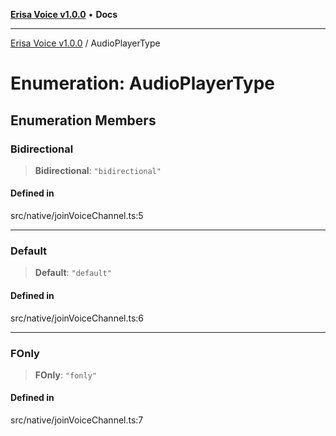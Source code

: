 [**Erisa Voice v1.0.0**](../README.md) • **Docs**

***

[Erisa Voice v1.0.0](../globals.md) / AudioPlayerType

# Enumeration: AudioPlayerType

## Enumeration Members

### Bidirectional

> **Bidirectional**: `"bidirectional"`

#### Defined in

src/native/joinVoiceChannel.ts:5

***

### Default

> **Default**: `"default"`

#### Defined in

src/native/joinVoiceChannel.ts:6

***

### FOnly

> **FOnly**: `"fonly"`

#### Defined in

src/native/joinVoiceChannel.ts:7
